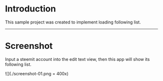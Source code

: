 # Introduction

This sample project was created to implement loading following list.

---

# Screenshot

Input a steemit account into the edit text view, then this app will show its following list.

![](./screenshot-01.png = 400x)